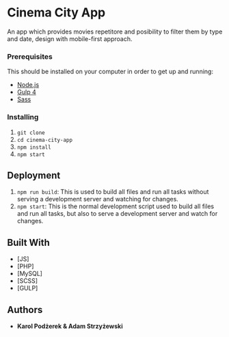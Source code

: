 # Cinema City App

An app which provides movies repetitore and posibility to filter them by type and date, design with mobile-first approach.

### Prerequisites

This should be installed on your computer in order to get up and running:

- [Node.js](https://nodejs.org/en/)
- [Gulp 4](https://gulpjs.com/)
- [Sass](http://sass-lang.com/)

### Installing

1. `git clone`
2. `cd cinema-city-app`
3. `npm install`
4. `npm start`

## Deployment

1. `npm run build`: This is used to build all files and run all tasks without serving a development server and watching for changes.
2. `npm start`: This is the normal development script used to build all files and run all tasks, but also to serve a development server and watch for changes.

## Built With

* [JS]
* [PHP]
* [MySQL]
* [SCSS]
* [GULP]

## Authors

* **Karol Podżerek & Adam Strzyżewski** 
